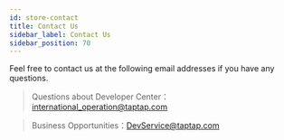 ```yaml
---
id: store-contact
title: Contact Us
sidebar_label: Contact Us
sidebar_position: 70
---
```


Feel free to contact us at the following email addresses if you have any questions.  

>Questions about Developer Center：<international_operation@taptap.com> 

>Business Opportunities：<DevService@taptap.com>

